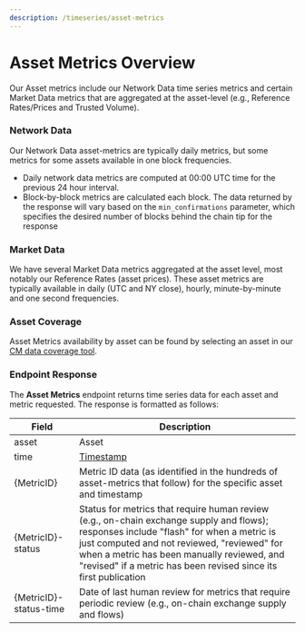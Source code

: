 ```yaml
---
description: /timeseries/asset-metrics
---
```


# Asset Metrics Overview

Our Asset metrics include our Network Data time series metrics and certain Market Data metrics that are aggregated at the asset-level (e.g., Reference Rates/Prices and Trusted Volume).&#x20;

### Network Data

Our Network Data asset-metrics are typically daily metrics, but some metrics for some assets available in one block frequencies. &#x20;

* Daily network data metrics are computed at 00:00 UTC time for the previous 24 hour interval.  &#x20;
* Block-by-block metrics are calculated each block. The data returned by the response will vary based on the `min_confirmations` parameter, which specifies the desired number of blocks behind the chain tip for the response

### Market Data

We have several Market Data metrics aggregated at the asset level, most notably our Reference Rates (asset prices).  These asset metrics are typically available in daily (UTC and NY close), hourly, minute-by-minute and one second frequencies. &#x20;

### Asset Coverage

Asset Metrics availability by asset can be found by selecting an asset in our [CM data coverage tool](https://coverage.coinmetrics.io/assets).&#x20;

### Endpoint Response

The **Asset Metrics** endpoint returns time series data for each asset and metric requested.  The response is formatted as follows:

| Field                  | Description                                                                                                                                                                                                                                                                                              |
| ---------------------- | -------------------------------------------------------------------------------------------------------------------------------------------------------------------------------------------------------------------------------------------------------------------------------------------------------- |
| asset                  | Asset                                                                                                                                                                                                                                                                                                    |
| time                   | [Timestamp](../api.md#timestamps)                                                                                                                                                                                                                                                                        |
| {MetricID}             | Metric ID data (as identified in the hundreds of asset-metrics that follow) for the specific asset and timestamp                                                                                                                                                                                         |
| {MetricID}-status      | Status for metrics that require human review (e.g., on-chain exchange supply and flows); responses include "flash" for when a metric is just computed and not reviewed, "reviewed" for when a metric has been manually reviewed, and "revised" if a metric has been revised since its first publication  |
| {MetricID}-status-time | Date of last human review for metrics that require periodic review (e.g., on-chain exchange supply and flows)                                                                                                                                                                                            |

